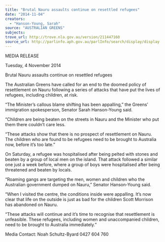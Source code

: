 ```yaml
---
title: "Brutal Nauru assaults continue on resettled refugees"
date: "2014-11-04"
creators:
  - "Hanson-Young, Sarah"
source: "AUSTRALIAN GREENS"
subjects:
trove_url: http://trove.nla.gov.au/version/211447160
source_url: http://parlinfo.aph.gov.au/parlInfo/search/display/display.w3p;query=Id%3A%22media/pressrel/3488633%22
---
```


 MEDIA RELEASE    

 Tuesday, 4 November 2014    

 Brutal Nauru assaults continue on resettled  refugees    

 The Australian Greens have called for an end to the doomed policy of resettlement on Nauru  following a series of attacks that have put the lives of refugees, including children, at risk.    

 “The Minister’s callous blame shifting has been appalling,” the Greens’ immigration spokesperson,  Senator Sarah Hanson-Young said.    

 “Children are being beaten on the streets in Nauru and the Minister who put them there couldn’t  care less.    

 “These attacks show that there is no prospect of resettlement on Nauru. The children who are found  to be refugees need to be brought to Australia now, before it’s too late.”    

 On Saturday, a refugee was hospitalised after being pelted with stones and beaten by a group of  local men on the island. That attack followed a similar one just a week before, where a group of boys  were hospitalised after being threatened and beaten by locals.    

 “Roaming gangs are targeting the men, women and children who the Australian government  dumped on Nauru,” Senator Hanson-Young said.    

 “When I visited the centre, the conditions inside were appalling. It’s now clear that life on the  outside is just as bad for the children Scott Morrison has abandoned on Nauru.    

 “These attacks will continue and it’s time to recognise that resettlement is unfeasible. These  refugees, including women and unaccompanied children, need to be brought to Australia  immediately.”    

 

 Media Contact: Noah Schultz-Byard 0427 604 760   

